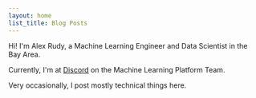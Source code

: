 ```yaml
---
layout: home
list_title: Blog Posts
---
```


Hi! I'm Alex Rudy, a  Machine Learning Engineer and Data Scientist in the Bay Area.

Currently, I'm at [Discord](https://discord.com) on the Machine Learning Platform Team.

Very occasionally, I post mostly technical things here.
